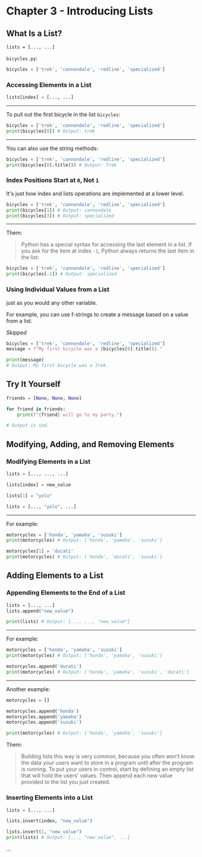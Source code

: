 # Chapter 3 - Introducing Lists

## What Is a List?

`lists = [..., ...]`

`bicycles.py`:

```python
bicycles = ['trek', 'cannondale', 'redline', 'specialized']
```

### Accessing Elements in a List

```python
lists[index] = [..., ...]
```

---

To pull out the first bicycle in the list `bicycles`:

```python
bicycles = ['trek', 'cannondale', 'redline', 'specialized']
print(bicycles[0]) # Output: trek
```

---

You can also use the string methods:

```python
bicycles = ['trek', 'cannondale', 'redline', 'specialized']
print(bicycles[0].title()) # Output: Trek
```

### Index Positions Start at `0`, Not `1`

It's just how index and lists operations are implemented at a lower level.

```python
bicycles = ['trek', 'cannondale', 'redline', 'specialized']
print(bicycles[1]) # Output: cannondale
print(bicycles[3]) # Output: specialized
```

---

Them:
> Python has a special syntax for accessing the last element in a list. If you ask for the item at index `-1`, Python always returns the last item in the list:

```python
bicycles = ['trek', 'cannondale', 'redline', 'specialized']
print(bicycles[-1]) # Output: specialized
```

### Using Individual Values from a List

just as you would any other variable.

For example, you can use f-strings to create a message based on a value from a list.

_Skipped_

```python
bicycles = ['trek', 'cannondale', 'redline', 'specialized']
message = f"My first bicycle was a {bicycles[0].title()}."

print(message)
# Output: My first bicycle was a Trek.
```

## Try It Yourself

```python
friends = [None, None, None]

for friend in friends:
    print(f"{friend} will go to my party.")

# Output is sad.
```

## Modifying, Adding, and Removing Elements

### Modifying Elements in a List

```python
lists = [..., ..., ...]

lists[index] = new_value

lists[1] = "yolo"

lists = [..., "yolo", ...]
```

---

For example:

```python
motorcycles = ['honda', 'yamaha', 'suzuki']
print(motorcycles) # Output: ['honda', 'yamaha', 'suzuki']

motorcycles[1] = 'ducati'
print(motorcycles) # Output: ['honda', 'ducati', 'suzuki']
```

## Adding Elements to a List

### Appending Elements to the End of a List

```python
lists = [..., ...]
lists.append("new_value")

print(lists) # Output: [..., ..., "new_value"]
```

---

For example:

```python
motorcycles = ['honda', 'yamaha', 'suzuki']
print(motorcycles) # Output: ['honda', 'yamaha', 'suzuki']

motorcycles.append('ducati')
print(motorcycles) # Output: ['honda', 'yamaha', 'suzuki', 'ducati']
```

---

Another example:

```python
motorcycles = []

motorcycles.append('honda')
motorcycles.append('yamaha')
motorcycles.append('suzuki')

print(motorcycles) # Output: ['honda', 'yamaha', 'suzuki']
```

Them:
> Building lists this way is very common, because you often won’t know the data your users want to store in a program until after the program is running. To put your users in control, start by defining an empty list that will hold the users’ values. Then append each new value provided to the list you just created.

### Inserting Elements into a List

```python
lists = [..., ...]

lists.insert(index, "new_value")

lists.insert(1, "new_value")
print(lists) # Output: [..., "new_value", ...]
```

...

